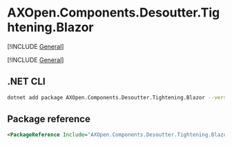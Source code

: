 # AXOpen.Components.Desoutter.Tightening.Blazor

[!INCLUDE [General](../../docs/README.md)]

[!INCLUDE [General](../../../../docfx/articles/notes/NUGET_PACAKGE_BLAZOR_GENERAL.md)]

## .NET CLI

~~~bash
dotnet add package AXOpen.Components.Desoutter.Tightening.Blazor --version {axopen-version}
~~~

## Package reference

~~~xml
<PackageReference Include="AXOpen.Components.Desoutter.Tightening.Blazor" Version="{axopen-version}" />
~~~
